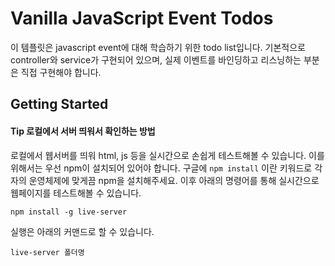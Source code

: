 # Vanilla JavaScript Event Todos
이 템플릿은 javascript event에 대해 학습하기 위한 todo list입니다.
기본적으로 controller와 service가 구현되어 있으며, 실제 이벤트를 바인딩하고 리스닝하는 부분은 직접 구현해야 합니다.


## Getting Started
#### Tip 로컬에서 서버 띄워서 확인하는 방법

로컬에서 웹서버를 띄워 html, js 등을 실시간으로 손쉽게 테스트해볼 수 있습니다.
이를 위해서는 우선 npm이 설치되어 있어야 합니다.
구글에 ```npm install``` 이란 키워드로 각자의 운영체제에 맞게끔 npm을 설치해주세요.
이후 아래의 명령어를 통해 실시간으로 웹페이지를 테스트해볼 수 있습니다.

```npm install -g live-server```

실행은 아래의 커맨드로 할 수 있습니다.

``` live-server 폴더명 ```
